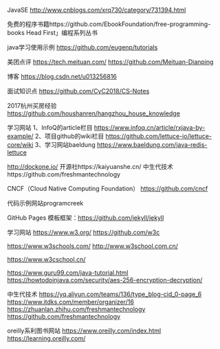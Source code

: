 JavaSE
http://www.cnblogs.com/xrq730/category/731394.html

免费的程序书籍https://github.com/EbookFoundation/free-programming-books
Head First」编程系列丛书


java学习使用示例
https://github.com/eugenp/tutorials


美团点评
https://tech.meituan.com/
https://github.com/Meituan-Dianping


博客
https://blog.csdn.net/u013256816


面试知识点
https://github.com/CyC2018/CS-Notes



2017杭州买房经验
https://github.com/houshanren/hangzhou_house_knowledge


学习网站
1、InfoQ的article栏目
https://www.infoq.cn/article/rxjava-by-example/
2、项目github的wiki栏目
https://github.com/lettuce-io/lettuce-core/wiki
3、学习网站baeldung
https://www.baeldung.com/java-redis-lettuce


http://dockone.io/
开源社https://kaiyuanshe.cn/
中生代技术https://github.com/freshmantechnology

CNCF（Cloud Native Computing Foundation）
https://github.com/cncf


代码示例网站programcreek


GitHub Pages
模板框架：https://github.com/jekyll/jekyll



学习网站
https://www.w3.org/
https://github.com/w3c

https://www.w3schools.com/
http://www.w3school.com.cn/

https://www.w3cschool.cn/


https://www.guru99.com/java-tutorial.html
https://howtodoinjava.com/security/aes-256-encryption-decryption/


中生代技术
https://yq.aliyun.com/teams/136/type_blog-cid_0-page_6
https://www.itdks.com/member/organizer/16
https://zhuanlan.zhihu.com/freshmantechnology
https://github.com/freshmantechnology


oreilly系利图书网站
https://www.oreilly.com/index.html
https://learning.oreilly.com/






















